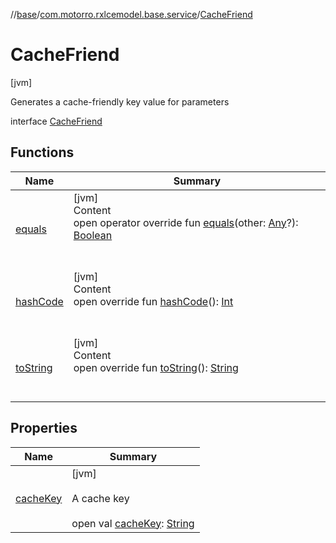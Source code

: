 //[base](../../index.md)/[com.motorro.rxlcemodel.base.service](../index.md)/[CacheFriend](index.md)



# CacheFriend  
 [jvm] 

Generates a cache-friendly key value for parameters

interface [CacheFriend](index.md)   


## Functions  
  
|  Name|  Summary| 
|---|---|
| [equals](https://kotlinlang.org/api/latest/jvm/stdlib/kotlin/-any/equals.html)| [jvm]  <br>Content  <br>open operator override fun [equals](https://kotlinlang.org/api/latest/jvm/stdlib/kotlin/-any/equals.html)(other: [Any](https://kotlinlang.org/api/latest/jvm/stdlib/kotlin/-any/index.html)?): [Boolean](https://kotlinlang.org/api/latest/jvm/stdlib/kotlin/-boolean/index.html)  <br><br><br>
| [hashCode](https://kotlinlang.org/api/latest/jvm/stdlib/kotlin/-any/hash-code.html)| [jvm]  <br>Content  <br>open override fun [hashCode](https://kotlinlang.org/api/latest/jvm/stdlib/kotlin/-any/hash-code.html)(): [Int](https://kotlinlang.org/api/latest/jvm/stdlib/kotlin/-int/index.html)  <br><br><br>
| [toString](https://kotlinlang.org/api/latest/jvm/stdlib/kotlin/-any/to-string.html)| [jvm]  <br>Content  <br>open override fun [toString](https://kotlinlang.org/api/latest/jvm/stdlib/kotlin/-any/to-string.html)(): [String](https://kotlinlang.org/api/latest/jvm/stdlib/kotlin/-string/index.html)  <br><br><br>


## Properties  
  
|  Name|  Summary| 
|---|---|
| [cacheKey](index.md#com.motorro.rxlcemodel.base.service/CacheFriend/cacheKey/#/PointingToDeclaration/)|  [jvm] <br><br>A cache key<br><br>open val [cacheKey](index.md#com.motorro.rxlcemodel.base.service/CacheFriend/cacheKey/#/PointingToDeclaration/): [String](https://kotlinlang.org/api/latest/jvm/stdlib/kotlin/-string/index.html)   <br>

